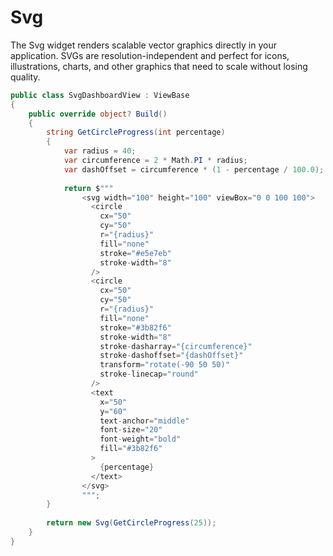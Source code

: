 # Svg

The Svg widget renders scalable vector graphics directly in your application. SVGs are resolution-independent and perfect for icons, illustrations, charts, and other graphics that need to scale without losing quality.

```csharp demo-tabs
public class SvgDashboardView : ViewBase
{
    public override object? Build()
    {
        string GetCircleProgress(int percentage)
        {
            var radius = 40;
            var circumference = 2 * Math.PI * radius;
            var dashOffset = circumference * (1 - percentage / 100.0);
            
            return $"""
                <svg width="100" height="100" viewBox="0 0 100 100">
                  <circle 
                    cx="50" 
                    cy="50" 
                    r="{radius}" 
                    fill="none" 
                    stroke="#e5e7eb" 
                    stroke-width="8" 
                  />
                  <circle 
                    cx="50" 
                    cy="50" 
                    r="{radius}" 
                    fill="none" 
                    stroke="#3b82f6" 
                    stroke-width="8" 
                    stroke-dasharray="{circumference}" 
                    stroke-dashoffset="{dashOffset}" 
                    transform="rotate(-90 50 50)" 
                    stroke-linecap="round" 
                  />
                  <text 
                    x="50" 
                    y="60" 
                    text-anchor="middle" 
                    font-size="20" 
                    font-weight="bold" 
                    fill="#3b82f6"
                  >
                    {percentage}
                  </text>
                </svg>
                """;
        }
         
        return new Svg(GetCircleProgress(25));
    }
}
```

<WidgetDocs Type="Ivy.Svg" ExtensionTypes="Ivy.SvgExtensions" SourceUrl="https://github.com/Ivy-Interactive/Ivy-Framework/blob/main/Ivy/Widgets/Primitives/Svg.cs"/> 